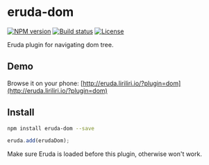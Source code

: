 # eruda-dom

[![NPM version][npm-image]][npm-url]
[![Build status][travis-image]][travis-url]
[![License][license-image]][npm-url]

[npm-image]: https://img.shields.io/npm/v/eruda-dom.svg
[npm-url]: https://npmjs.org/package/eruda-dom
[travis-image]: https://img.shields.io/travis/liriliri/eruda-dom.svg
[travis-url]: https://travis-ci.org/liriliri/eruda-dom
[license-image]: https://img.shields.io/npm/l/eruda-dom.svg

Eruda plugin for navigating dom tree.

## Demo

Browse it on your phone: 
[http://eruda.liriliri.io/?plugin=dom](http://eruda.liriliri.io/?plugin=dom)

## Install

```bash
npm install eruda-dom --save
```

```javascript
eruda.add(erudaDom);
```

Make sure Eruda is loaded before this plugin, otherwise won't work.